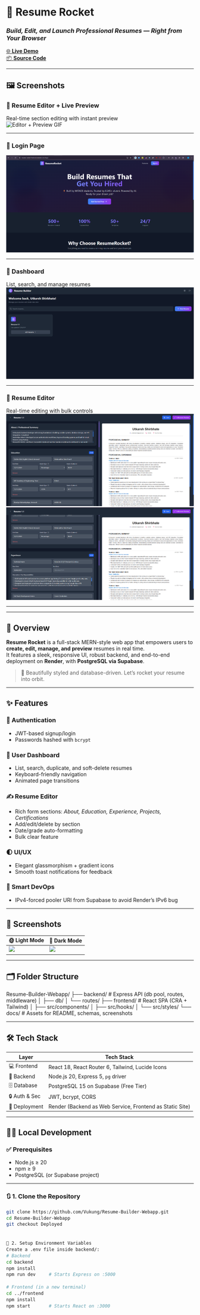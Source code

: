 # 🚀 Resume Rocket  
### _Build, Edit, and Launch Professional Resumes — Right from Your Browser_

[🌐 **Live Demo**](https://resume-rocket-frontend.onrender.com)  
[📦 **Source Code**](https://github.com/Vukung/Resume-Builder-Webapp/tree/Deployed)

---

## 🖼️ Screenshots


### 📝 Resume Editor + Live Preview  
Real-time section editing with instant preview  
![Editor + Preview GIF](Screenshots/Resume_Rocket_App.gif)

---

### 🔐 Login Page  
![Login Page](Screenshots/HomePage.png)

---

### 🧭 Dashboard  
List, search, and manage resumes  
![Dashboard](Screenshots/Dashboard.png)

---

### 📝 Resume Editor  
Real-time editing with bulk controls  
![Editor](Screenshots/ResumeEditor.png)
![Editor](Screenshots/ResumeEditorPreview.png)

---

---

## 🧠 Overview  
**Resume Rocket** is a full-stack MERN-style web app that empowers users to **create, edit, manage, and preview** resumes in real time.  
It features a sleek, responsive UI, robust backend, and end-to-end deployment on **Render**, with **PostgreSQL via Supabase**.

> 🔐 Beautifully styled and database-driven. Let’s rocket your resume into orbit.

---

## ✨ Features

### 🔐 Authentication
- JWT-based signup/login  
- Passwords hashed with `bcrypt`

### 🧭 User Dashboard
- List, search, duplicate, and soft-delete resumes  
- Keyboard-friendly navigation  
- Animated page transitions

### ✍️ Resume Editor
- Rich form sections: _About, Education, Experience, Projects, Certifications_  
- Add/edit/delete by section  
- Date/grade auto-formatting  
- Bulk clear feature

### 🌓 UI/UX
- Elegant glassmorphism + gradient icons  
- Smooth toast notifications for feedback

### 🧠 Smart DevOps
- IPv4-forced pooler URI from Supabase to avoid Render’s IPv6 bug

---

## 🎨 Screenshots

| 🌞 Light Mode | 🌚 Dark Mode |
|--------------|-------------|
| ![](docs/light.png) | ![](docs/dark.png) |

---

## 🗂️ Folder Structure
Resume-Builder-Webapp/
├── backend/ # Express API (db pool, routes, middleware)
│ ├── db/
│ └── routes/
├── frontend/ # React SPA (CRA + Tailwind)
│ ├── src/components/
│ ├── src/hooks/
│ └── src/styles/
└── docs/ # Assets for README, schemas, screenshots



---

## 🛠️ Tech Stack

| Layer          | Tech Stack                                      |
|----------------|-------------------------------------------------|
| 💻 Frontend    | React 18, React Router 6, Tailwind, Lucide Icons |
| 🧠 Backend     | Node.js 20, Express 5, `pg` driver               |
| 🗄️ Database     | PostgreSQL 15 on Supabase (Free Tier)           |
| 🔒 Auth & Sec  | JWT, bcrypt, CORS                               |
| 🚀 Deployment  | Render (Backend as Web Service, Frontend as Static Site) |

---

## 🧑‍💻 Local Development

### ✅ Prerequisites
- Node.js ≥ 20  
- npm ≥ 9  
- PostgreSQL (or Supabase project)

---

### 🔃 1. Clone the Repository
```bash
git clone https://github.com/Vukung/Resume-Builder-Webapp.git
cd Resume-Builder-Webapp
git checkout Deployed


🔐 2. Setup Environment Variables
Create a .env file inside backend/:
# Backend
cd backend
npm install
npm run dev     # Starts Express on :5000

# Frontend (in a new terminal)
cd ../frontend
npm install
npm start       # Starts React on :3000


